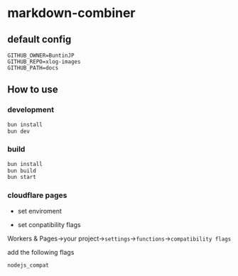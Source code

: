 # markdown-combiner

## default config

```
GITHUB_OWNER=BuntinJP
GITHUB_REPO=xlog-images
GITHUB_PATH=docs
```

## How to use

### development

```bash
bun install
bun dev
```

### build

```bash
bun install
bun build
bun start
```

### cloudflare pages

- set enviroment

- set conpatibility flags

Workers & Pages->your project->`settings`->`functions`->`compatibility flags`

add the following flags

```
nodejs_compat
```
